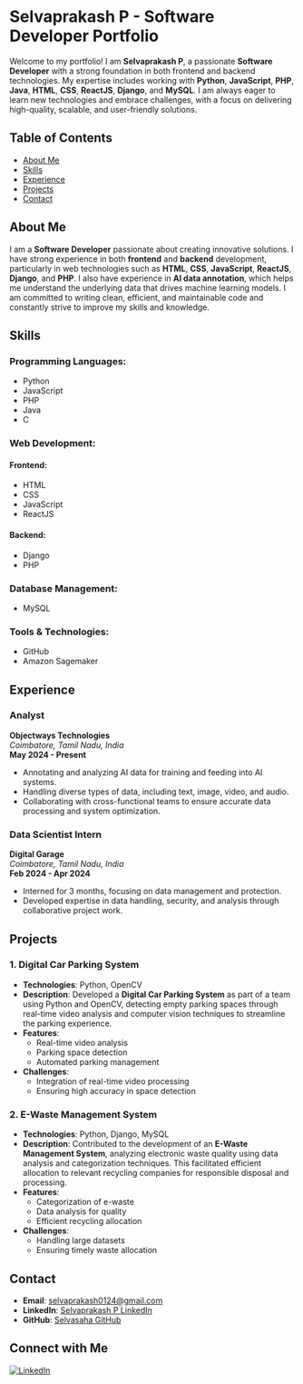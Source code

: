 # Selvaprakash P - Software Developer Portfolio

Welcome to my portfolio! I am **Selvaprakash P**, a passionate **Software Developer** with a strong foundation in both frontend and backend technologies. My expertise includes working with **Python**, **JavaScript**, **PHP**, **Java**, **HTML**, **CSS**, **ReactJS**, **Django**, and **MySQL**. I am always eager to learn new technologies and embrace challenges, with a focus on delivering high-quality, scalable, and user-friendly solutions.

## Table of Contents
- [About Me](#about-me)
- [Skills](#skills)
- [Experience](#experience)
- [Projects](#projects)
- [Contact](#contact)

## About Me

I am a **Software Developer** passionate about creating innovative solutions. I have strong experience in both **frontend** and **backend** development, particularly in web technologies such as **HTML**, **CSS**, **JavaScript**, **ReactJS**, **Django**, and **PHP**. I also have experience in **AI data annotation**, which helps me understand the underlying data that drives machine learning models. I am committed to writing clean, efficient, and maintainable code and constantly strive to improve my skills and knowledge.

## Skills

### Programming Languages:
- Python
- JavaScript
- PHP
- Java
- C

### Web Development:

#### Frontend:
- HTML
- CSS
- JavaScript
- ReactJS

#### Backend:
- Django
- PHP

### Database Management:
- MySQL

### Tools & Technologies:
- GitHub
- Amazon Sagemaker

## Experience

### Analyst
**Objectways Technologies**  
*Coimbatore, Tamil Nadu, India*  
**May 2024 - Present**

- Annotating and analyzing AI data for training and feeding into AI systems.
- Handling diverse types of data, including text, image, video, and audio.
- Collaborating with cross-functional teams to ensure accurate data processing and system optimization.

### Data Scientist Intern
**Digital Garage**  
*Coimbatore, Tamil Nadu, India*  
**Feb 2024 - Apr 2024**

- Interned for 3 months, focusing on data management and protection.
- Developed expertise in data handling, security, and analysis through collaborative project work.

## Projects

### 1. **Digital Car Parking System**
- **Technologies**: Python, OpenCV
- **Description**: Developed a **Digital Car Parking System** as part of a team using Python and OpenCV, detecting empty parking spaces through real-time video analysis and computer vision techniques to streamline the parking experience.
- **Features**:
  - Real-time video analysis
  - Parking space detection
  - Automated parking management
- **Challenges**:
  - Integration of real-time video processing
  - Ensuring high accuracy in space detection

### 2. **E-Waste Management System**
- **Technologies**: Python, Django, MySQL
- **Description**: Contributed to the development of an **E-Waste Management System**, analyzing electronic waste quality using data analysis and categorization techniques. This facilitated efficient allocation to relevant recycling companies for responsible disposal and processing.
- **Features**:
  - Categorization of e-waste
  - Data analysis for quality
  - Efficient recycling allocation
- **Challenges**:
  - Handling large datasets
  - Ensuring timely waste allocation

## Contact

- **Email**: [selvaprakash0124@gmail.com](mailto:selvaprakash0124@gmail.com)
- **LinkedIn**: [Selvaprakash P LinkedIn](https://www.linkedin.com/in/selvaprakash-p/)
- **GitHub**: [Selvasaha GitHub](https://github.com/Selvasaha)

## Connect with Me
[![LinkedIn](https://img.shields.io/badge/LinkedIn-Profile-blue)](https://www.linkedin.com/in/selvaprakash-p/)
